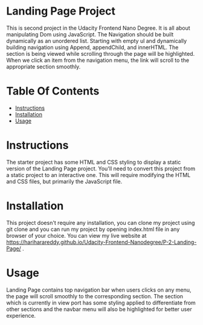 # Landing Page Project
This is second project in the Udacity Frontend Nano Degree. It is all about manipulating Dom using JavaScript.
The Navigation should be built dynamically as an unordered list. Starting with empty ul and dynamically building navigation using Append, appendChild, and innerHTML.
The section is being viewed while scrolling through the page will be highlighted. When we click an item from the navigation menu, the link will scroll to the appropriate section smoothly.
# Table Of Contents
* [Instructions](#instructions)
* [Installation](#installation)
* [Usage](#usage)
# Instructions
The starter project has some HTML and CSS styling to display a static version of the Landing Page project. You'll need to convert this project from a static project to an interactive one. 
This will require modifying the HTML and CSS files, but primarily the JavaScript file.
# Installation
This project doesn't require any installation, you can clone my project using git clone and you can run my project by opening index.html file in any browser of your choice.
You can view my live website at https://hariharareddy.github.io/Udacity-Frontend-Nanodegree/P-2-Landing-Page/ .
# Usage
Landing Page contains top navigation bar when users clicks on any menu, the page will scroll smoothly to the corresponding section. The section which is currently in view port has some styling 
applied to differentiate from other sections and the navbar menu will also be highlighted for better user experience.

